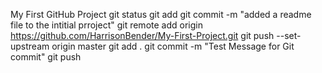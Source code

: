 My First GitHub Project
git status
git add
git commit -m "added a readme file to the intitial prroject"
git remote add origin https://github.com/HarrisonBender/My-First-Project.git
git push --set-upstream origin master
git add .
git commit -m "Test Message for Git commit"
git push

